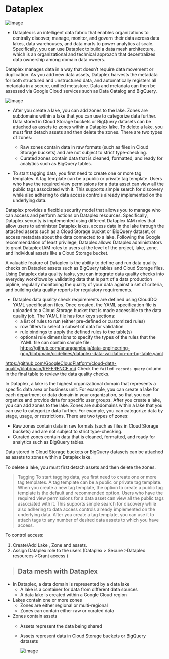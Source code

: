 # Dataplex

![image](https://github.com/user-attachments/assets/79be532d-24f5-458e-93d8-17e56c4d3dac)

- Dataplex is an intelligent data fabric that enables organizations to centrally discover, manage, monitor, and govern their data across data lakes, data warehouses, and data marts to power analytics at scale. Specifically, you can use Dataplex to build a data mesh architecture, which is an organizational and technical approach that decentralizes data ownership among domain data owners.

Dataplex manages data in a way that doesn’t require data movement or duplication. As you add new data assets, Dataplex harvests the metadata for both structured and unstructured data, and automatically registers all metadata in a secure, unified metastore. Data and metadata can then be assessed via Google Cloud services such as Data Catalog and BigQuery.

![image](https://github.com/user-attachments/assets/cb688470-b9d6-47d3-86d4-bc75190acda5)


- After you create a lake, you can add zones to the lake. Zones are subdomains within a lake that you can use to categorize data further. Data stored in Cloud Storage buckets or BigQuery datasets can be attached as assets to zones within a Dataplex lake. To delete a lake, you must first detach assets and then delete the zones. There are two types of zones:
  - Raw zones contain data in raw formats (such as files in Cloud Storage buckets) and are not subject to strict type-checking.
  - Curated zones contain data that is cleaned, formatted, and ready for analytics such as BigQuery tables.
 
- To start tagging data, you first need to create one or more tag templates. A tag template can be a public or private tag template. Users who have the required view permissions for a data asset can view all the public tags associated with it. This supports simple search for discovery while also adhering to data access controls already implemented on the underlying data.

Dataplex provides a flexible security model that allows you to manage who can access and perform actions on Dataplex resources. Specifically, Dataplex security is implemented using different Dataplex IAM roles that allow users to administer Dataplex lakes, access data in the lake through the attached assets such as a Cloud Storage bucket or BigQuery dataset, or access metadata about the data connected to a lake.
Following the Google recommendation of least privilege, Dataplex allows Dataplex administrators to grant Dataplex IAM roles to users at the level of the project, lake, zone, and individual assets like a Cloud Storage bucket.

A valuable feature of Dataplex is the ability to define and run data quality checks on Dataplex assets such as BigQuery tables and Cloud Storage files. Using Dataplex data quality tasks, you can integrate data quality checks into everyday workflows by validating data that is part of a data production pipline, regularly monitoring the quality of your data against a set of criteria, and building data quality reports for regulatory requirements.

- Dataplex data quality check requirements are defined using CloudDQ YAML specification files. Once created, the YAML specification file is uploaded to a Cloud Storage bucket that is made accessible to the data quality job. The YAML file has four keys sections:
  - a list of rules to run (either pre-defined or customized rules)
  - row filters to select a subset of data for validation
  - rule bindings to apply the defined rules to the table(s)
  - optional rule dimensions to specify the types of the rules that the YAML file can contain
sample file: https://github.com/anuragambuja/data-engineering-gcp/blob/main/codelines/dataplex-data-validation-on-bq-table.yaml

https://github.com/GoogleCloudPlatform/cloud-data-quality/blob/main/REFERENCE.md
Check the `failed_records_query` column in the final table to review the data quality checks. 


In Dataplex, a lake is the highest organizational domain that represents a specific data area or business unit. For example, you can create a lake for each department or data domain in your organization, so that you can organize and provide data for specific user groups.
After you create a lake, you can add zones to the lake. Zones are subdomains within a lake that you can use to categorize data further. For example, you can categorize data by stage, usage, or restrictions.
There are two types of zones:
- Raw zones contain data in raw formats (such as files in Cloud Storage buckets) and are not subject to strict type-checking.
- Curated zones contain data that is cleaned, formatted, and ready for analytics such as BigQuery tables.

Data stored in Cloud Storage buckets or BigQuery datasets can be attached as assets to zones within a Dataplex lake.

To delete a lake, you must first detach assets and then delete the zones.

> Tagging 
To start tagging data, you first need to create one or more tag templates. A tag template can be a public or private tag template. When you create a new tag template, the option to create a public tag template is the default and recommended option. Users who have the required view permissions for a data asset can view all the public tags associated with it. This supports simple search for discovery while also adhering to data access controls already implemented on the underlying data.
After you create a tag template, you can use it to attach tags to any number of desired data assets to which you have access.



To control access:
1. Create/Add Lake , Zone and assets.
2. Assign Dataplex role to the users (Dataplex > Secure >Dataplex resources >Grant access )


> ## Data mesh with Dataplex
- In Dataplex, a data domain is represented by a data lake
  - A lake is a container for data from different data sources
  - A data lake is created within a Google Cloud region
- Lakes contain one or more zones
  - Zones are either regional or multi-regional
  - Zones can contain either raw or curated data
- Zones contain assets
  - Assets represent the data being shared
  - Assets represent data in Cloud Storage buckets or BigQuery datasets

    ![image](https://github.com/user-attachments/assets/f3d3f629-6c56-4936-91e4-cccf61e19166)

> ## 
